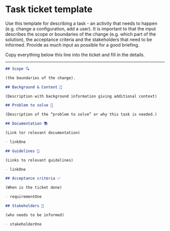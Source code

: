 # Task ticket template

Use this template for describing a task - an activity that needs to happen (e.g. change a configuration, add a user). It is important to that the input describes the scope or boundaries of the change (e.g. which part of the solution), the acceptance criteria and the stakeholders that need to be informed. Provide as much input as possible for a good briefing.

Copy everything below this line into the ticket and fill in the details.

---

~~~markdown
## Scope 🔍

(the boundaries of the change).

## Background & Context 🔮

(Description with background information giving additional context)

## Problem to solve 🔨

(Description of the “problem to solve” or why this task is needed.)

## Documentation 📚

(Link tor relevant documentation)

- linkOne

## Guidelines 🧭

(Links to relevant guidelines)

- linkOne

## Acceptance criteria ✅

(When is the ticket done)

- requirementOne

## Stakeholders 👥

(who needs to be informed)

- stakeholderOne
~~~
